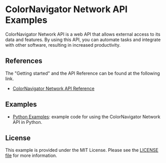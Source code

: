 # ColorNavigator Network API Examples

ColorNavigator Network API is a web API that allows external access to its data and features.
By using this API, you can automate tasks and integrate with other software, resulting in increased productivity.

## References

The "Getting started" and the API Reference can be found at the following link.

- [ColorNavigator Network API Reference](https://www.eizoglobal.com/products/coloredge/developer/reference/cnnet-api.html)

## Examples

- [Python Examples](./Python): example code for using the ColorNavigator Network API in Python.

## License

This example is provided under the MIT License.
Please see the [LICENSE file](../LICENSE) for more information.
